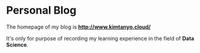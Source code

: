 # Personal Blog

The homepage of my blog is **http://www.kimtanyo.cloud/**

It's only for purpose of recording my learning experience in the field of **Data Science**.
